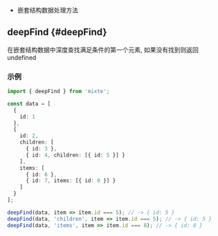 - 嵌套结构数据处理方法

## deepFind {#deepFind}

在嵌套结构数据中深度查找满足条件的第一个元素, 如果没有找到则返回 undefined

### 示例

```ts twoslash
import { deepFind } from 'mixte';

const data = [
  {
    id: 1
  },
  {
    id: 2,
    children: [
      { id: 3 },
      { id: 4, children: [{ id: 5 }] }
    ],
    items: [
      { id: 6 },
      { id: 7, items: [{ id: 8 }] }
    ]
  }
];

deepFind(data, item => item.id === 5); // -> { id: 5 }
deepFind(data, 'children', item => item.id === 5); // -> { id: 5 }
deepFind(data, 'items', item => item.id === 8); // -> { id: 8 }
```
